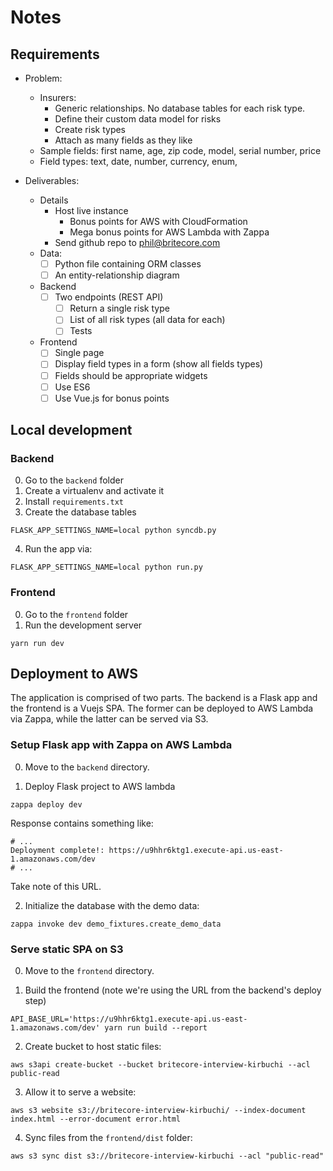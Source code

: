 # Notes

## Requirements

- Problem:
  - Insurers:
    - Generic relationships. No database tables for each risk type.
    - Define their custom data model for risks
    - Create risk types
    - Attach as many fields as they like
  - Sample fields: first name, age, zip code, model, serial number, price
  - Field types: text, date, number, currency, enum,

- Deliverables:
  - Details
    - Host live instance
      - Bonus points for AWS with CloudFormation
      - Mega bonus points for AWS Lambda with Zappa
    - Send github repo to phil@britecore.com
  - Data:
    - [ ] Python file containing ORM classes
    - [ ] An entity-relationship diagram
  - Backend
    - [ ] Two endpoints (REST API)
      - [ ] Return a single risk type
      - [ ] List of all risk types (all data for each)
      - [ ] Tests
  - Frontend
    - [ ] Single page
    - [ ] Display field types in a form (show all fields types)
    - [ ] Fields should be appropriate widgets
    - [ ] Use ES6
    - [ ] Use Vue.js for bonus points

## Local development

### Backend

0. Go to the `backend` folder
1. Create a virtualenv and activate it
2. Install `requirements.txt`
3. Create the database tables
```
FLASK_APP_SETTINGS_NAME=local python syncdb.py
```
4. Run the app via:
```
FLASK_APP_SETTINGS_NAME=local python run.py
```

### Frontend

0. Go to the `frontend` folder
1. Run the development server
```
yarn run dev
```

## Deployment to AWS

The application is comprised of two parts. The backend is a Flask app and the
frontend is a Vuejs SPA. The former can be deployed to AWS Lambda via Zappa,
while the latter can be served via S3.

### Setup Flask app with Zappa on AWS Lambda

0. Move to the `backend` directory.

1. Deploy Flask project to AWS lambda

```
zappa deploy dev
```

Response contains something like:

```
# ...
Deployment complete!: https://u9hhr6ktg1.execute-api.us-east-1.amazonaws.com/dev
# ...
```

Take note of this URL.

2. Initialize the database with the demo data:

```
zappa invoke dev demo_fixtures.create_demo_data
```

### Serve static SPA on S3

0. Move to the `frontend` directory.

1. Build the frontend (note we're using the URL from the backend's deploy step)

```
API_BASE_URL='https://u9hhr6ktg1.execute-api.us-east-1.amazonaws.com/dev' yarn run build --report
```

2. Create bucket to host static files:

```
aws s3api create-bucket --bucket britecore-interview-kirbuchi --acl public-read
```

3. Allow it to serve a website:

```
aws s3 website s3://britecore-interview-kirbuchi/ --index-document index.html --error-document error.html
```

4. Sync files from the `frontend/dist` folder:

```
aws s3 sync dist s3://britecore-interview-kirbuchi --acl "public-read"
```
